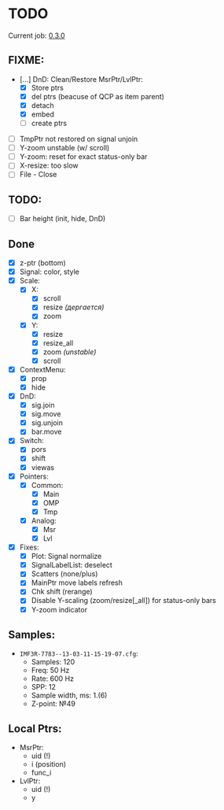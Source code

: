 # TODO

Current job: [0.3.0](https://github.com/tieugene/iosc.py/milestone/12)

## FIXME:

- […] DnD: Clean/Restore MsrPtr/LvlPtr:
  + [x] Store ptrs
  + [x] del ptrs (beacuse of QCP as item parent)
  + [x] detach
  + [x] embed
  + [ ] create ptrs
- [ ] TmpPtr not restored on signal unjoin
- [ ] Y-zoom unstable (w/ scroll)
- [ ] Y-zoom: reset for exact status-only bar
- [ ] X-resize: too slow
- [ ] File - Close

## TODO:
- [ ] Bar height (init, hide, DnD)


## Done
- [x] z-ptr (bottom)
- [x] Signal: color, style
- [x] Scale:
  + [x] X:
    * [x] scroll
    * [x] resize *(дергается)*
    * [x] zoom
  + [x] Y:
    * [x] resize
    * [x] resize_all
    * [x] zoom *(unstable)*
    * [x] scroll
- [x] ContextMenu:
  + [x] prop
  + [x] hide
- [x] DnD:
  + [x] sig.join
  + [x] sig.move
  + [x] sig.unjoin
  + [x] bar.move
- [x] Switch:
  + [x] pors
  + [x] shift
  + [x] viewas
- [x] Pointers:
  + [x] Common:
    + [x] Main
    + [x] OMP
    + [x] Tmp
  + [x] Analog:
    * [x] Msr
    * [x] Lvl
- [x] Fixes:
  + [x] Plot: Signal normalize
  + [x] SignalLabelList: deselect
  + [x] Scatters (none/plus)
  + [x] MainPtr move labels refresh
  + [x] Chk shift (rerange)
  + [x] Disable Y-scaling (zoom/resize[_all]) for status-only bars
  + [x] Y-zoom indicator

## Samples:

- `IMF3R-7783--13-03-11-15-19-07.cfg`:
  + Samples: 120
  + Freq: 50 Hz
  + Rate: 600 Hz
  + SPP: 12
  + Sample width, ms: 1.(6)
  + Z-point: &numero;49

## Local Ptrs:

- MsrPtr:
  + uid (!)
  + i (position)
  + func_i
- LvlPtr:
  + uid (!)
  + y
